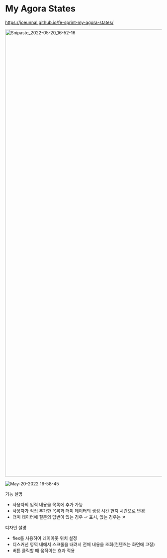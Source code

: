 # My Agora States

https://joeunnal.github.io/fe-sprint-my-agora-states/

<img width="1439" alt="Snipaste_2022-05-20_16-52-16" src="https://user-images.githubusercontent.com/90553688/169700380-75125cbd-6f2e-433b-8389-06b7f6ca9bf3.png">

![May-20-2022 16-58-45](https://user-images.githubusercontent.com/90553688/169700427-8a000263-eb1a-4f0f-b65d-210ff778aa8a.gif)

기능 설명 
* 사용자의 입력 내용을 목록에 추가 가능
* 사용자가 직접 추가한 목록과 더미 데이터의 생성 시간 현지 시간으로 변경
* 더미 데이터에 질문의 답변이 있는 경우 ✓ 표시, 없는 경우는 ✕

디자인 설명
* flex를 사용하여 레이아웃 위치 설정
* 디스커션 영역 내에서 스크롤을 내려서 전체 내용을 조회(컨텐츠는 화면에 고정)
* 버튼 클릭할 때 움직이는 효과 적용
